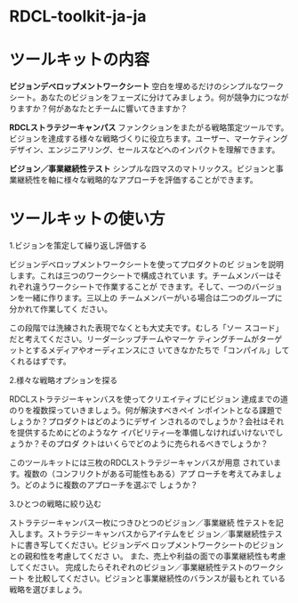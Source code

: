 # RDCL-toolkit-ja-ja
# ツールキットの内容
**ビジョンデベロップメントワークシート**
空白を埋めるだけのシンプルなワークシート。あなたのビジョンをフェーズに分けてみましょう。何が競争力につながりますか？何があなたとチームに響いてきますか？

**RDCLストラテジーキャンパス**
ファンクションをまたがる戦略策定ツールです。ビジョンを達成する様々な戦略づくりに役立ちます。ユーザー、マーケティングデザイン、エンジニアリング、セールスなどへのインパクトを理解できます。

**ビジョン／事業継続性テスト**
シンプルな四マスのマトリックス。ビジョンと事業継続性を軸に様々な戦略的なアプローチを評価することができます。
# ツールキットの使い方
1.ビジョンを策定して繰り返し評価する

ビジョンデベロップメントワークシートを使ってプロダクトのビ
ジョンを説明します。これは三つのワークシートで構成されていま
す。チームメンバーはそれぞれ違うワークシートで作業することが
できます。そして、一つのバージョンを一緒に作ります。三以上の
チームメンバーがいる場合は二つのグループに分かれて作業してく
ださい。

この段階では洗練された表現でなくとも大丈夫です。むしろ「ソー
スコード」だと考えてください。リーダーシップチームやマーケ
ティングチームがターゲットとするメディアやオーディエンスにさ
いてきなかたちで「コンパイル」してくれるはずです。

2.様々な戦略オプションを探る

RDCLストラテジーキャンバスを使ってクリエイティブにビジョン
達成までの道のりを複数探っていきましょう。何が解決すべきペイ
ンポイントとなる課題でしょうか？プロダクトはどのようにデザイ
ンされるのでしょうか？会社はそれを提供するためにどのようなケ
イパビリティ―を準備しなければいけないでしょうか？そのプロダ
クトはいくらでどのように売られるべきでしょうか？

このツールキットには三枚のRDCLストラテジーキャンバスが用意
されています。複数の（コンフリクトがある可能性もある）アプ
ローチを考えてみましょう。どのように複数のアプローチを選ぶで
しょうか？

3.ひとつの戦略に絞り込む

ストラテジーキャンバス一枚につきひとつのビジョン／事業継続
性テストを記入します。ストラテジーキャンバスからアイテムをビ
ジョン／事業継続性テストに書き写してください。ビジョンデベ
ロップメントワークシートのビジョンとの親和性を考慮してくださ
い。 また、売上や利益の面での事業継続性も考慮してください。
完成したらそれぞれのビジョン／事業継続性テストのワークシート
を比較してください。ビジョンと事業継続性のバランスが最もとれ
ている戦略を選びましょう。
